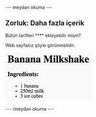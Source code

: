 \--- meydan okuma \---

## Zorluk: Daha fazla içerik

Bütün tarifleri **** ekleyebilir misin?

Web sayfanız şöyle görünmelidir:

![ekran görüntüsü](images/recipe-more-ingredients.png)

\--- /meydan okuma \---